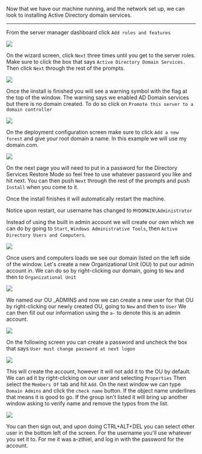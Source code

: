 Now that we have our machine running, and the network set up, we can look to installing Active Directory domain services.

---

From the server manager dashboard click `Add roles and features`

![](Images/2023-03-05-21-04-26.png)

On the wizard screen, click `Next` three times until you get to the server roles. Make sure to click the box that says `Active Directory Domain Services.` Then click `Next` through the rest of the prompts.

![](Images/2023-03-05-21-08-54.png)

Once the iinstall is finished you will see a warning symbol with the flag at the top of the window. The warning says we enabled AD Domain services but there is no domain created. To do so click on `Promote this server to a domain controller`

![](Images/2023-03-05-21-14-41.png)

On the deployment configuration screen make sure to click `Add a new forest` and give your root domain a name. In this example we will use my domain.com.

![](Images/2023-03-05-21-18-48.png)

On the next page you will need to put in a password for the Directory Services Restore Mode so feel free to use whatever password you like and hit next. You can then push `Next` through the rest of the prompts and push `Install` when you come to it.

Once the install finishes it will automatically restart the machine. 

Notice upon restart, our username has changed to `MYDOMAIN\Administrator`

Instead of using the built in admin account we will create our own which we can do by going to `Start`, `Windows Administrative Tools`, then `Active Directory Users and Computers`.

![](Images/2023-03-05-21-37-09.png)

Once users and computers loads we see our domain listed on the left side of the window. Let's create a new Organizational Unit (OU) to put our admin account in. We can do so by right-clicking our domain, going to `New` and then to `Organizational Unit`

![](Images/2023-03-05-21-40-10.png)

We named our OU _ADMINS and now we can create a new user for that OU by right-clicking our newly created OU, going to `New` and then to `User` We can then fill out our information using the `a-` to denote this is an admin account.

![](Images/2023-03-05-21-43-46.png)

On the following screen you can create a password and uncheck the box that says `User must change password at next logon`

![](Images/2023-03-05-21-45-58.png)

This will create the account, however it will not add it to the OU by default. We can ad it by right-clicking on our user and selecting `Properties` Then select the `Members Of` tab and hit `Add`. On the next window we can type `Domain Admins` and click the `check name` button. If the object name underlines that means it is good to go. If the group isn't listed it will bring up another window asking to verify name and remove the typos from the list.

![](Images/2023-03-05-21-52-23.png)

You can then sign out, and upon doing CTRL+ALT+DEL you can select other user in the bottom left of the screen. For the username you'll use whatever you set it to. For me it was a-zthiel, and log in with the password for the account.